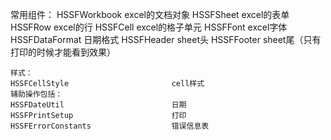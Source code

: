 常用组件：
    HSSFWorkbook        excel的文档对象
    HSSFSheet           excel的表单
    HSSFRow             excel的行
    HSSFCell            excel的格子单元
    HSSFFont            excel字体
    HSSFDataFormat      日期格式
    HSSFHeader         sheet头
    HSSFFooter         sheet尾（只有打印的时候才能看到效果）

    样式：
    HSSFCellStyle                       cell样式
    辅助操作包括：
    HSSFDateUtil                        日期
    HSSFPrintSetup                      打印
    HSSFErrorConstants                  错误信息表
